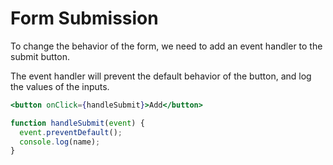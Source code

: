 # Form Submission

To change the behavior of the form, we need to add an event handler to the submit button.

The event handler will prevent the default behavior of the button, and log the values of the inputs.

```jsx
<button onClick={handleSubmit}>Add</button>
```

```jsx
function handleSubmit(event) {
  event.preventDefault();
  console.log(name);
}
```
